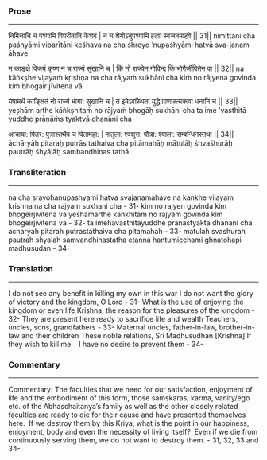 ### Prose 
 --- 
निमित्तानि च पश्यामि विपरीतानि केशव |
न च श्रेयोऽनुपश्यामि हत्वा स्वजनमाहवे || 31||
nimittāni cha paśhyāmi viparītāni keśhava
na cha śhreyo ’nupaśhyāmi hatvā sva-janam āhave

न काङ्क्षे विजयं कृष्ण न च राज्यं सुखानि च |
किं नो राज्येन गोविन्द किं भोगैर्जीवितेन वा || 32||
na kāṅkṣhe vijayaṁ kṛiṣhṇa na cha rājyaṁ sukhāni cha
kiṁ no rājyena govinda kiṁ bhogair jīvitena vā

येषामर्थे काङ्क्षितं नो राज्यं भोगा: सुखानि च |
त इमेऽवस्थिता युद्धे प्राणांस्त्यक्त्वा धनानि च || 33||
yeṣhām arthe kāṅkṣhitaṁ no rājyaṁ bhogāḥ sukhāni cha
ta ime ’vasthitā yuddhe prāṇāṁs tyaktvā dhanāni cha

आचार्या: पितर: पुत्रास्तथैव च पितामहा: |
मातुला: श्वशुरा: पौत्रा: श्याला: सम्बन्धिनस्तथा || 34||
āchāryāḥ pitaraḥ putrās tathaiva cha pitāmahāḥ
mātulāḥ śhvaśhurāḥ pautrāḥ śhyālāḥ sambandhinas tathā

### Transliteration 
 --- 
na cha srayohanupashyami hatva svajanamahave na kankhe vijayam krishna na cha rajyam sukhani cha - 31- kim no rajyen govinda kim bhogeirjivitena va yeshamarthe kankhitam no rajyam govinda kim bhogeirjivitena va - 32- ta imehavasthitayuddhe pranastyakta dhanani cha acharyah pitarah putrastathaiva cha pitamahah - 33- matulah svashurah pautrah shyalah samvandhinastatha etanna hantumicchami ghnatohapi madhusudan - 34-

### Translation 
 --- 
I do not see any benefit in killing my own in this war I do not want the glory of victory and the kingdom, O Lord - 31- What is the use of enjoying the kingdom or even life Krishna, the reason for the pleasures of the kingdom - 32- They are present here ready to sacrifice life and wealth Teachers, uncles, sons, grandfathers - 33- Maternal uncles, father-in-law, brother-in-law and their children These noble relations, Sri Madhusudhan [Krishna] If they wish to kill me    I have no desire to prevent them - 34-

### Commentary 
 --- 
Commentary: The faculties that we need for our satisfaction, enjoyment of life and the embodiment of this form, those samskaras, karma, vanity/ego etc. of the Abhaschaitanya’s family as well as the other closely related faculties are ready to die for their cause and have presented themselves here.  If we destroy them by this Kriya, what is the point in our happiness, enjoyment, body and even the necessity of living itself?  Even if we die from continuously serving them, we do not want to destroy them. - 31, 32, 33 and 34-
